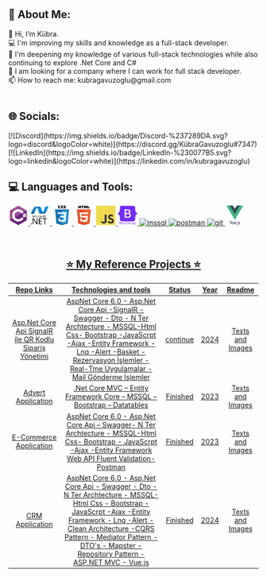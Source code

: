  <h2>💫 About Me:  </h2> 
👋 Hi, I’m Kübra.<br>💻 I'm improving my skills and knowledge as a full-stack  developer.<br>🌱 I'm deepening my knowledge of various full-stack technologies while also continuing to explore .Net Core and  C# <br>👀 I am looking for a company where I can work for full stack developer.<br>📫 How to reach me: kubragavuzoglu@gmail.com<br><br>


 <h2>🌐  Socials: </h2> 
[![Discord](https://img.shields.io/badge/Discord-%237289DA.svg?logo=discord&logoColor=white)](https://discord.gg/KübraGavuzoglu#7347) [![LinkedIn](https://img.shields.io/badge/LinkedIn-%230077B5.svg?logo=linkedin&logoColor=white)](https://linkedin.com/in/kubragavuzoglu)

  <h2>💻  Languages and Tools: </h2> 
<p> 
  <a href="https://www.w3schools.com/cs/" target="_blank" rel="noreferrer"> <img src="https://raw.githubusercontent.com/devicons/devicon/master/icons/csharp/csharp-original.svg" alt="csharp" width="40" height="40"/> </a> 
  <a href="https://dotnet.microsoft.com/" target="_blank" rel="noreferrer"> <img src="https://raw.githubusercontent.com/devicons/devicon/master/icons/dot-net/dot-net-original-wordmark.svg" alt="dotnet" width="40" height="40"/> </a> 
   <a href="https://www.w3schools.com/css/" target="_blank" rel="noreferrer"> <img src="https://raw.githubusercontent.com/devicons/devicon/master/icons/css3/css3-original-wordmark.svg" alt="css3" width="40" height="40"/> </a> 
  <a href="https://www.w3.org/html/" target="_blank" rel="noreferrer"> <img src="https://raw.githubusercontent.com/devicons/devicon/master/icons/html5/html5-original-wordmark.svg" alt="html5" width="40" height="40"/> </a>
  <a href="https://developer.mozilla.org/en-US/docs/Web/JavaScript" target="_blank" rel="noreferrer"> <img src="https://raw.githubusercontent.com/devicons/devicon/master/icons/javascript/javascript-original.svg" alt="javascript" width="40" height="40"/> </a>
   <a href="https://getbootstrap.com" target="_blank" rel="noreferrer"> <img src="https://raw.githubusercontent.com/devicons/devicon/master/icons/bootstrap/bootstrap-plain-wordmark.svg" alt="bootstrap" width="40" height="40"/> </a> 
  <a href="https://www.microsoft.com/en-us/sql-server" target="_blank" rel="noreferrer"> <img src="https://www.svgrepo.com/show/303229/microsoft-sql-server-logo.svg" alt="mssql" width="40" height="40"/> </a> <a href="https://postman.com" target="_blank" rel="noreferrer"> <img src="https://www.vectorlogo.zone/logos/getpostman/getpostman-icon.svg" alt="postman" width="40" height="40"/> </a> 
    <a href="https://git-scm.com/" target="_blank" rel="noreferrer"> <img src="https://www.vectorlogo.zone/logos/git-scm/git-scm-icon.svg" alt="git" width="40" height="40"/> </a> 
   <a href="https://vuejs.org/" target="_blank" rel="noreferrer"> <img src="https://raw.githubusercontent.com/devicons/devicon/master/icons/vuejs/vuejs-original-wordmark.svg" alt="vuejs" width="40" height="40"/>
</p>


</br>
<h2 align="center">⭐ My Reference Projects ⭐</h2>

| Repo Links | Technologies and tools | Status | Year | Readme |
|    :---:     |     :---:      |     :---:     |     :---:     |     :---:     |
| <a href="https://github.com/KubraGavuzoglu/Asp.Net-Core-Api-SignalR-ile-QR-Kodlu-Sipari-Y-netimi">Asp.Net Core Api SignalR ile QR Kodlu Sipariş Yönetimi</a>    | AspNet Core 6.0 - Asp.Net Core Api -SignalR - Swagger - Dto - N Ter Archtecture - MSSQL-Html Css- Bootstrap -JavaScrpt -Ajax -Entity Framework - Lnq -Alert -Basket - Rezervasyon İşlemler -Real-Tme Uygulamalar - Mail Gönderme İşlemler | continue      | 2024    | Texts and Images |
| <a href="https://github.com/KubraGavuzoglu/Advert-Application"> Advert Application</a>   | .Net Core MVC – Entity Framework Core –  MSSQL – Bootstrap – Datatables  | Finished    | 2023    | Texts and Images |
| <a href="https://github.com/KubraGavuzoglu/E-Ticaret-1">E-Commerce Application  </a>    |  AspNet Core 6.0 - Asp.Net Core Api  – Swagger- N Ter Archtecture - MSSQL-Html Css- Bootstrap - JavaScrpt -Ajax -Entity Framework  Web API  Fluent Validation- Postman  | Finished     | 2023   | Texts and Images |
| <a href="https://github.com/KubraGavuzoglu/CRM"> CRM Application  </a>    | AspNet Core 6.0 - Asp.Net Core Api - Swagger - Dto - N Ter Archtecture - MSSQL-Html Css - Bootstrap - JavaScrpt -Ajax -Entity Framework - Lnq -Alert -Clean Architecture -CQRS Pattern - Mediator Pattern -DTO's - Mapster - Repository Pattern -ASP.NET MVC - Vue.js | Finished    | 2024    | Texts and Images    |




